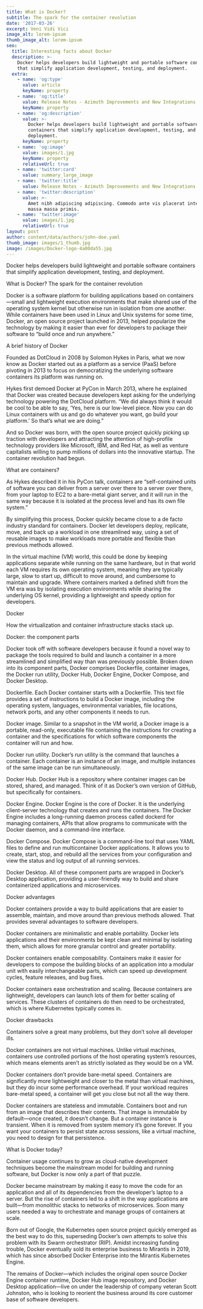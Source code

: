 ```yaml
---
title: What is Docker?
subtitle: The spark for the container revolution
date: '2017-03-26'
excerpt: Veni Vidi Vici
image_alt: lorem-ipsum
thumb_image_alt: lorem-ipsum
seo:
  title: Interesting facts about Docker
  description: >-
    Docker helps developers build lightweight and portable software containers
    that simplify application development, testing, and deployment.
  extra:
    - name: 'og:type'
      value: article
      keyName: property
    - name: 'og:title'
      value: Release Notes - Azimuth Improvements and New Integrations
      keyName: property
    - name: 'og:description'
      value: >-
        Docker helps developers build lightweight and portable software
        containers that simplify application development, testing, and
        deployment.
      keyName: property
    - name: 'og:image'
      value: images/1.jpg
      keyName: property
      relativeUrl: true
    - name: 'twitter:card'
      value: summary_large_image
    - name: 'twitter:title'
      value: Release Notes - Azimuth Improvements and New Integrations
    - name: 'twitter:description'
      value: >-
        Amet nibh adipiscing adipiscing. Commodo ante vis placerat interdum
        massa massa primis.
    - name: 'twitter:image'
      value: images/1.jpg
      relativeUrl: true
layout: post
author: content/data/authors/john-doe.yaml
thumb_image: images/1_thumb.jpg
image: /images/Docker-logo-4a00da55.jpg
---
```




Docker helps developers build lightweight and portable software containers that simplify application development, testing, and deployment.

What is Docker? The spark for the container revolution

Docker is a software platform for building applications based on containers—small and lightweight execution environments that make shared use of the operating system kernel but otherwise run in isolation from one another. While containers have been used in Linux and Unix systems for some time, Docker, an open source project launched in 2013, helped popularize the technology by making it easier than ever for developers to package their software to “build once and run anywhere.”

A brief history of Docker

Founded as DotCloud in 2008 by Solomon Hykes in Paris, what we now know as Docker started out as a platform as a service (PaaS) before pivoting in 2013 to focus on democratizing the underlying software containers its platform was running on.

Hykes first demoed Docker at PyCon in March 2013, where he explained that Docker was created because developers kept asking for the underlying technology powering the DotCloud platform. “We did always think it would be cool to be able to say, ‘Yes, here is our low-level piece. Now you can do Linux containers with us and go do whatever you want, go build your platform.’ So that’s what we are doing.”

And so Docker was born, with the open source project quickly picking up traction with developers and attracting the attention of high-profile technology providers like Microsoft, IBM, and Red Hat, as well as venture capitalists willing to pump millions of dollars into the innovative startup. The container revolution had begun.

What are containers?

As Hykes described it in his PyCon talk, containers are “self-contained units of software you can deliver from a server over there to a server over there, from your laptop to EC2 to a bare-metal giant server, and it will run in the same way because it is isolated at the process level and has its own file system.”

By simplifying this process, Docker quickly became close to a de facto industry standard for containers. Docker let developers deploy, replicate, move, and back up a workload in one streamlined way, using a set of reusable images to make workloads more portable and flexible than previous methods allowed.

In the virtual machine (VM) world, this could be done by keeping applications separate while running on the same hardware, but in that world each VM requires its own operating system, meaning they are typically large, slow to start up, difficult to move around, and cumbersome to maintain and upgrade. Where containers marked a defined shift from the VM era was by isolating execution environments while sharing the underlying OS kernel, providing a lightweight and speedy option for developers.

Docker

How the virtualization and container infrastructure stacks stack up. 

Docker: the component parts

Docker took off with software developers because it found a novel way to package the tools required to build and launch a container in a more streamlined and simplified way than was previously possible. Broken down into its component parts, Docker comprises Dockerfile, container images, the Docker run utility, Docker Hub, Docker Engine, Docker Compose, and Docker Desktop.

Dockerfile. Each Docker container starts with a Dockerfile. This text file provides a set of instructions to build a Docker image, including the operating system, languages, environmental variables, file locations, network ports, and any other components it needs to run.

Docker image. Similar to a snapshot in the VM world, a Docker image is a portable, read-only, executable file containing the instructions for creating a container and the specifications for which software components the container will run and how.

Docker run utility. Docker’s run utility is the command that launches a container. Each container is an instance of an image, and multiple instances of the same image can be run simultaneously.

Docker Hub. Docker Hub is a repository where container images can be stored, shared, and managed. Think of it as Docker’s own version of GitHub, but specifically for containers.

Docker Engine. Docker Engine is the core of Docker. It is the underlying client-server technology that creates and runs the containers. The Docker Engine includes a long-running daemon process called dockerd for managing containers, APIs that allow programs to communicate with the Docker daemon, and a command-line interface.

Docker Compose. Docker Compose is a command-line tool that uses YAML files to define and run multicontainer Docker applications. It allows you to create, start, stop, and rebuild all the services from your configuration and view the status and log output of all running services.

Docker Desktop. All of these component parts are wrapped in Docker’s Desktop application, providing a user-friendly way to build and share containerized applications and microservices.

Docker advantages

Docker containers provide a way to build applications that are easier to assemble, maintain, and move around than previous methods allowed. That provides several advantages to software developers.

Docker containers are minimalistic and enable portability. Docker lets applications and their environments be kept clean and minimal by isolating them, which allows for more granular control and greater portability.

Docker containers enable composability. Containers make it easier for developers to compose the building blocks of an application into a modular unit with easily interchangeable parts, which can speed up development cycles, feature releases, and bug fixes.

Docker containers ease orchestration and scaling. Because containers are lightweight, developers can launch lots of them for better scaling of services. These clusters of containers do then need to be orchestrated, which is where Kubernetes typically comes in.

Docker drawbacks

Containers solve a great many problems, but they don’t solve all developer ills.

Docker containers are not virtual machines. Unlike virtual machines, containers use controlled portions of the host operating system’s resources, which means elements aren’t as strictly isolated as they would be on a VM.

Docker containers don’t provide bare-metal speed. Containers are significantly more lightweight and closer to the metal than virtual machines, but they do incur some performance overhead. If your workload requires bare-metal speed, a container will get you close but not all the way there.

Docker containers are stateless and immutable. Containers boot and run from an image that describes their contents. That image is immutable by default—once created, it doesn’t change. But a container instance is transient. When it is removed from system memory it’s gone forever. If you want your containers to persist state across sessions, like a virtual machine, you need to design for that persistence.

What is Docker today?

Container usage continues to grow as cloud-native development techniques become the mainstream model for building and running software, but Docker is now only a part of that puzzle.

Docker became mainstream by making it easy to move the code for an application and all of its dependencies from the developer’s laptop to a server. But the rise of containers led to a shift in the way applications are built—from monolithic stacks to networks of microservices. Soon many users needed a way to orchestrate and manage groups of containers at scale.

Born out of Google, the Kubernetes open source project quickly emerged as the best way to do this, superseding Docker’s own attempts to solve this problem with its Swarm orchestrator (RIP). Amidst increasing funding trouble, Docker eventually sold its enterprise business to Mirantis in 2019, which has since absorbed Docker Enterprise into the Mirantis Kubernetes Engine.

The remains of Docker—which includes the original open source Docker Engine container runtime, Docker Hub image repository, and Docker Desktop application—live on under the leadership of company veteran Scott Johnston, who is looking to reorient the business around its core customer base of software developers.
